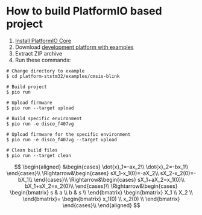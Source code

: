 How to build PlatformIO based project
=====================================

1. [Install PlatformIO Core](https://docs.platformio.org/page/core.html)
2. Download [development platform with examples](https://github.com/platformio/platform-ststm32/archive/develop.zip)
3. Extract ZIP archive
4. Run these commands:

```shell
# Change directory to example
$ cd platform-ststm32/examples/cmsis-blink

# Build project
$ pio run

# Upload firmware
$ pio run --target upload

# Build specific environment
$ pio run -e disco_f407vg

# Upload firmware for the specific environment
$ pio run -e disco_f407vg --target upload

# Clean build files
$ pio run --target clean
```

$$
\begin{aligned}
&\begin{cases}
\dot{x}_1=-ax_2\\
\dot{x}_2=-bx_1\\
\end{cases}\\
\Rightarrow&\begin{cases}
sX_1-x_1(0)=-aX_2\\
sX_2-x_2(0)=-bX_1\\
\end{cases}\\
\Rightarrow&\begin{cases}
sX_1+aX_2=x_1(0)\\
bX_1+sX_2=x_2(0)\\
\end{cases}\\
\Rightarrow&\begin{cases}
\begin{bmatrix}
s & a \\
b & s \\
\end{bmatrix}
\begin{bmatrix}
X_1 \\
X_2 \\
\end{bmatrix}=
\begin{bmatrix}
x_1(0) \\
x_2(0) \\
\end{bmatrix}
\end{cases}\\
\end{aligned}
$$

